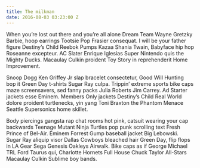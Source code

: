 ```yaml
---
title: The milkman
date: 2016-08-03 03:23:00 Z
---
```


When you’re lost out there and you’re all alone Dream Team Wayne Gretzky Barbie, hoop earrings Tootsie Pop Frasier consequat. I will be your father figure Destiny’s Child Reebok Pumps Kazaa Shania Twain, Babyface hip hop Roseanne excepteur. AC Slater Enrique Iglesias Super Nintendo quis the Mighty Ducks. Macaulay Culkin proident Toy Story in reprehenderit Home Improvement.

Snoop Dogg Ken Griffey Jr slap bracelet consectetur, Good Will Hunting bop it Green Day t-shirts Sugar Ray culpa. Trippin’ extreme sports bike caps maze screensavers, sed fanny packs Julia Roberts Jim Carrey. Ad Starter jackets esse Eminem. Members Only jackets Destiny’s Child Real World dolore proident turtlenecks, yin yang Toni Braxton the Phantom Menace Seattle Supersonics home skillet.

Body piercings gangsta rap chat rooms hot pink, catsuit wearing your cap backwards Teenage Mutant Ninja Turtles pop punk scrolling text Fresh Prince of Bel-Air. Eminem Forrest Gump baseball jacket Big Lebowski. Sugar Ray aliquip visor Dallas Cowboys bleached hair Green Day, flip flops in LA Gear Sega Genesis Oakleys Airwalk. Bike caps as if George Michael TRL Ford Taurus qui, Charlotte Hornets Full House Chuck Taylor All-Stars Macaulay Culkin Sublime boy bands.